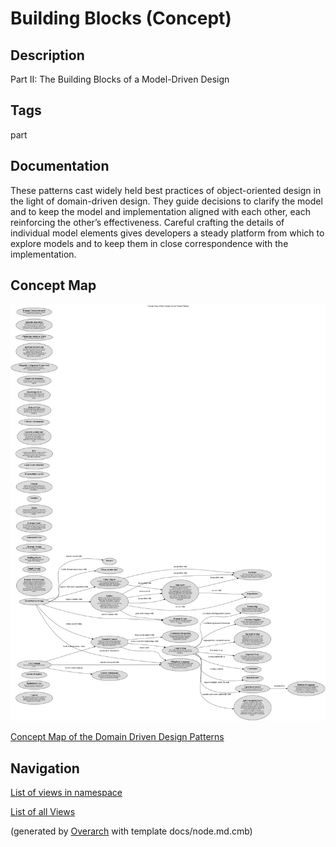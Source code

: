 
# Building Blocks (Concept)
## Description
Part II: The Building Blocks of a Model-Driven Design


## Tags
part

## Documentation
These patterns cast widely held best practices of object-oriented design in the
light of domain-driven design. They guide decisions to clarify the model and to
keep the model and implementation aligned with each other, each reinforcing the
other’s effectiveness. Careful crafting the details of individual model
elements gives developers a steady platform from which to explore models and to
keep them in close correspondence with the implementation.

## Concept Map
![Concept Map of the Domain Driven Design Patterns](../../software-development/domain-driven-design/concept-view.png)

[Concept Map of the Domain Driven Design Patterns](../../software-development/domain-driven-design/concept-view.md)


## Navigation
[List of views in namespace](./views-in-namespace.md)

[List of all Views](../../views.md)


(generated by [Overarch](https://github.com/soulspace-org/overarch) with template docs/node.md.cmb)
